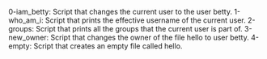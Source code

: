 0-iam_betty: Script that changes the current user to the user betty.
1-who_am_i: Script that prints the effective username of the current user.
2-groups: Script that prints all the groups that the current user is part of.
3-new_owner: Script that changes the owner of the file hello to user betty.
4-empty: Script that creates an empty file called hello. 
